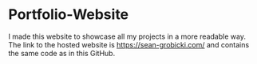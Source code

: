 # Portfolio-Website
I made this website to showcase all my projects in a more readable way. The link to the hosted website is https://sean-grobicki.com/ and contains the same code as in this GitHub. 
